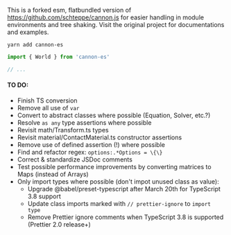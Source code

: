 This is a forked esm, flatbundled version of https://github.com/schteppe/cannon.js for easier handling in module environments and tree shaking. Visit the original project for documentations and examples.

    yarn add cannon-es

```jsx
import { World } from 'cannon-es'

// ...
```

#### TO DO:

- Finish TS conversion
- Remove all use of `var`
- Convert to abstract classes where possible (Equation, Solver, etc.?)
- Resolve `as any` type assertions where possible
- Revisit math/Transform.ts types
- Revisit material/ContactMaterial.ts constructor assertions
- Remove use of defined assertion (!) where possible
- Find and refactor regex: `options:.*Options = \{\}`
- Correct & standardize JSDoc comments
- Test possible performance improvements by converting matrices to Maps (instead of Arrays)
- Only import types where possible (don't impot unused class as value):
  - Upgrade @babel/preset-typescript after March 20th for TypeScript 3.8 support
  - Update class imports marked with `// prettier-ignore` to `import type`
  - Remove Prettier ignore comments when TypeScript 3.8 is supported (Prettier 2.0 release+)
